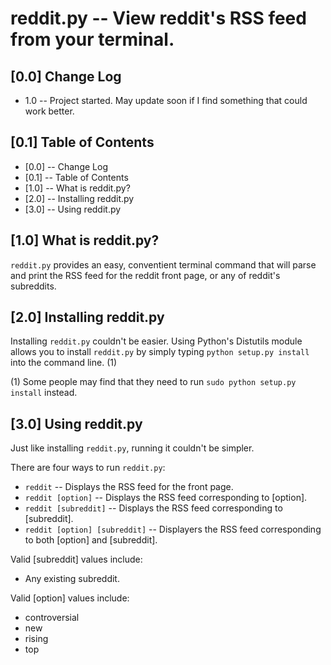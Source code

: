 reddit.py -- View reddit's RSS feed from your terminal.
=======================================================

[0.0] Change Log
----------------

* 1.0 -- Project started. May update soon if I find something that could work better.

[0.1] Table of Contents
-----------------------

* [0.0] -- Change Log
* [0.1] -- Table of Contents
* [1.0] -- What is reddit.py?
* [2.0] -- Installing reddit.py
* [3.0] -- Using reddit.py

[1.0] What is reddit.py?
------------------------

`reddit.py` provides an easy, conventient terminal command that will parse and print the RSS feed for the reddit front page, or any of reddit's subreddits.

[2.0] Installing reddit.py
--------------------------

Installing `reddit.py` couldn't be easier. Using Python's Distutils module allows you to install `reddit.py` by simply typing `python setup.py install` into the command line. (1)

(1) Some people may find that they need to run `sudo python setup.py install` instead.

[3.0] Using reddit.py
---------------------

Just like installing `reddit.py`, running it couldn't be simpler. 

There are four ways to run `reddit.py`:

* `reddit` -- Displays the RSS feed for the front page.
* `reddit [option]` -- Displays the RSS feed corresponding to [option].
* `reddit [subreddit]` -- Displays the RSS feed corresponding to [subreddit].
* `reddit [option] [subreddit]` -- Displayers the RSS feed corresponding to both [option] and [subreddit].

Valid [subreddit] values include:

* Any existing subreddit.

Valid [option] values include:

* controversial
* new
* rising
* top
